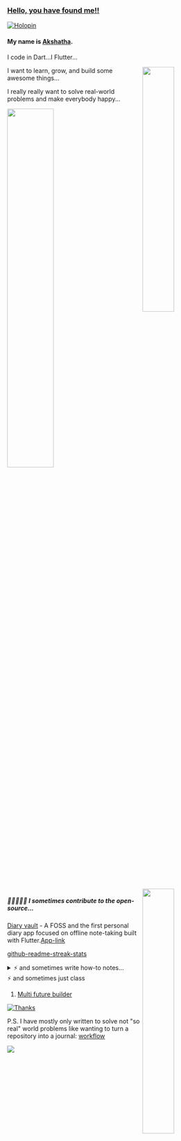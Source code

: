 ### [Hello, you have found me!!](https://micedreams.github.io/) 

[![Holopin](https://holopin.me/micedreams)](https://holopin.io/@micedreams)

#### My name is [Akshatha](https://github.com/micedreams/CV/).

I code in Dart...I Flutter...

<img align='right' src="https://github-readme-stats.vercel.app/api/top-langs/?username=micedreams&layout=compact&theme=tokyonight" width="38%" > 

I want to learn, grow, and build some awesome things...

I really really want to solve real-world problems and make everybody happy...


<img src="https://github-readme-stats.vercel.app/api?username=micedreams&show_icons=true&theme=tokyonight&custom_title=My%20GitHub%20Stats" width="46%" >


<img align='right' src="https://streak-stats.demolab.com/?user=micedreams&theme=tokyonight" width="38%" >

##### 🧙‍♀️🧛🏽‍♀️ I sometimes contribute to the open-source...
<a href="https://github.com/SankethBK/diaryvault">Diary vault</a> - A FOSS and the first personal diary app focused on offline note-taking built with Flutter.<a href="https://play.google.com/store/apps/details?id=me.sankethbk.dairyapp">App-link</a>

<a href="https://github.com/DenverCoder1/github-readme-streak-stats">github-readme-streak-stats</a> 

<details>
  <summary>⚡ and sometimes write how-to notes...</summary>
   
  2. [How to integrate sqflite into a Flutter project.](https://github.com/micedreams/sqflite_demo#getting-started---how-to-integrate-sqflite-into-a-flutter-project)
     
  3. [How I turned my Set state Flutter project into BLoC pattern Flutter project](https://github.com/micedreams/tic-tac-toe#how-i-turned-my-set-state-flutter-project-into-bloc-pattern-flutter-project)
  4. [Drop down menu](https://gist.github.com/micedreams/ce00369de5992aa86827bc00cf518834)
</details>

  <summary>⚡ and sometimes just class</summary>
   
   1. [Multi future builder](https://gist.github.com/micedreams/18bacf73b5badbcfbe1767d2bccd1af5)





[![Thanks](https://readme-typing-svg.demolab.com/?lines=Thank+you+for+visiting‼;Cheers‼&color=73daca&vCenter=true&height=18)](https://git.io/typing-svg)

P.S. I have mostly only written to solve not "so real" world problems like wanting to turn a repository into a journal:  [workflow](https://gist.github.com/micedreams/d2452ab96255da983e9527b361e46bc1)

<img  src="https://komarev.com/ghpvc/?username=micedreams&color=34548a">  
